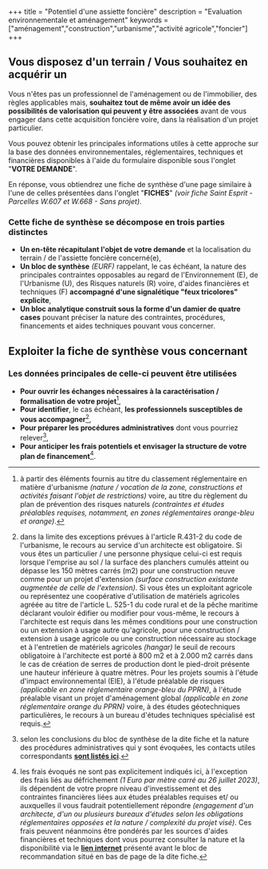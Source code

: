 +++
title = "Potentiel d'une assiette foncière"
description = "Evaluation environnementale et aménagement"
keywords = ["aménagement","construction","urbanisme","activité agricole","foncier"]
+++

## Vous disposez d'un terrain / Vous souhaitez en acquérir un

Vous n'êtes pas un professionnel de l'aménagement ou de l'immobilier, des règles applicables mais, **souhaitez tout de même avoir un idée des possibilités de valorisation qui peuvent y être associées** avant de vous engager dans cette acquisition foncière voire, dans la réalisation d'un projet particulier.

Vous pouvez obtenir les principales informations utiles à cette approche sur la base des données environnementales, réglementaires, techniques et financières disponibles à l'aide du formulaire disponible sous l'onglet "**VOTRE DEMANDE**".

En réponse, vous obtiendrez une fiche de synthèse d'une page similaire à l'une de celles présentées dans l'onglet "**FICHES**" *(voir fiche Saint Esprit - Parcelles W.607 et W.668 - Sans projet)*.

### Cette fiche de synthèse se décompose en trois parties distinctes

- **Un en-tête récapitulant l'objet de votre demande** et la localisation du terrain / de l'assiette foncière concerné(e),
- **Un bloc de synthèse** *(EURF)* rappelant, le cas échéant, la nature des principales contraintes opposables au regard de l'Environnement (E), de l'Urbanisme (U), des Risques naturels (R) voire, d'aides financières et techniques (F) **accompagné d'une signalétique "feux tricolores" explicite**,
- **Un bloc analytique construit sous la forme d'un damier de quatre cases** pouvant préciser la nature des contraintes, procédures, financements et aides techniques pouvant vous concerner.

## Exploiter la fiche de synthèse vous concernant

### Les données principales de celle-ci peuvent être utilisées

- **Pour ouvrir les échanges nécessaires à la caractérisation / formalisation de votre projet**[^1],
- **Pour identifier**, le cas échéant, **les professionnels susceptibles de vous accompagner**[^2],
- **Pour préparer les procédures administratives** dont vous pourriez relever[^3],
- **Pour anticiper les frais potentiels et envisager la structure de votre plan de financement**[^4].

[^1]: à partir des éléments fournis au titre du classement réglementaire en matière d'urbanisme *(nature / vocation de la zone, constructions et activités faisant l'objet de restrictions)* voire, au titre du règlement du plan de prévention des risques naturels *(contraintes et études préalables requises, notamment, en zones réglementaires orange-bleu et orange)*.
[^2]: dans la limite des exceptions prévues à l'article R.431-2 du code de l'urbanisme, le recours au service d'un architecte est obligatoire. Si vous êtes un particulier / une personne physique celui-ci est requis lorsque l'emprise au sol / la surface des planchers cumulés atteint ou dépasse les 150 mètres carrés (m2) pour une construction neuve comme pour un projet d'extension *(surface construction existante augmentée de celle de l'extension)*. Si vous êtes un exploitant agricole ou représentez une
coopérative d'utilisation de matériels agricoles agréée au titre de l'article L. 525-1 du code rural et de la pêche maritime déclarant vouloir édifier ou modifier pour vous-même, le recours à l'architecte est requis dans les mêmes conditions pour une construction ou un extension à usage autre qu'agricole, pour une construction / extension à usage agricole ou une construction nécessaire au stockage et à l'entretien de matériels agricoles *(hangar)* le seuil de recours obligatoire à l'architecte est porté à 800 m2 et à 2.000 m2 carrés dans le cas de création de serres de production dont le pied-droit présente une hauteur inférieure à quatre mètres.
Pour les projets soumis à l'étude d'impact environnemental (EIE), à l'étude préalable de risques *(applicable en zone réglementaire orange-bleu du PPRN)*, à l'étude préalable visant un projet d'aménagement global *(applicable en zone réglementaire orange du PPRN)* voire, à des études géotechniques particulières, le recours à un bureau d'études techniques spécialisé est requis.
[^3]: selon les conclusions du bloc de synthèse de la dite fiche et la nature des procédures administratives qui y sont évoquées, les contacts utiles correspondants **[sont listés ici](https://evalpro.vercel.app/pages/environnement-amenagement/contacts-utiles/)**.
[^4]: les frais évoqués ne sont pas explicitement indiqués ici, à l'exception des frais liés au défrichement *(1 Euro par mètre carré au 26 juillet 2023)*, ils dépendent de votre propre niveau d'investissement et des contraintes financières liées aux études préalables requises et/ ou auxquelles il vous faudrait potentiellement répondre *(engagement d'un architecte, d'un ou plusieurs bureaux d'études selon les obligations réglementaires opposées et la nature / complexité du projet visé)*.
Ces frais peuvent néanmoins être pondérés par les sources d'aides financières et techniques dont vous pourrez consulter la nature et la disponibilité via le **[lien internet](https://aides-territoires.beta.gouv.fr)** présenté avant le bloc de recommandation situé en bas de page de la dite fiche.
